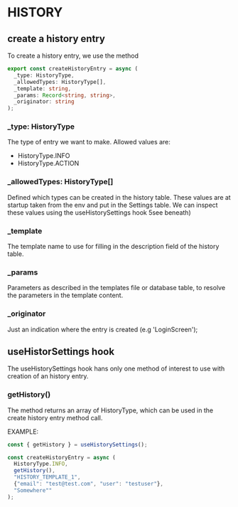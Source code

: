 # HISTORY

## create a history entry

To create a history entry, we use the method

```typescript
export const createHistoryEntry = async (
  _type: HistoryType,
  _allowedTypes: HistoryType[],
  _template: string,
  _params: Record<string, string>,
  _originator: string
);
```

### \_type: HistoryType

The type of entry we want to make.
Allowed values are:

- HistoryType.INFO
- HistoryType.ACTION

### \_allowedTypes: HistoryType[]

Defined which types can be created in the history table.
These values are at startup taken from the env and put in the Settings table.
We can inspect these values using the useHistorySettings hook 5see beneath)

### \_template

The template name to use for filling in the description field of the history table.

### \_params

Parameters as described in the templates file or database table, to resolve the parameters in the template content.

### \_originator

Just an indication where the entry is created (e.g 'LoginScreen');

## useHistorSettings hook

The useHistorySettings hook hans only one method of interest to use with creation of an history entry.

### getHistory()

The method returns an array of HistoryType, which can be used in the create history entry method call.

EXAMPLE:

```typescript
const { getHistory } = useHistorySettings();

const createHistoryEntry = async (
  HistoryType.INFO,
  getHistory(),
  "HISTORY_TEMPLATE_1",
  {"email": "test@test.com", "user": "testuser"},
  "Somewhere""
);
```
